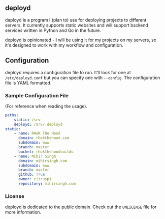 ## deployd

deployd is a program I (plan to) use for deploying projects to different servers. It currently supports static websites and will support backend services written in Python and Go in the future.

deployd is opinionated - I will be using it for my projects on my servers, so it's designed to work with my workflow and configuration.

## Configuration

deployd requires a configuration file to run. It'll look for one at `/etc/deployd.conf` but you can specify one with `--config`. The configuration file is YAML formatted.

### Sample Configuration File
(For reference when reading the usage).
```yaml
paths:
    static: /srv
    deployd: /srv/.deployd
static:
    - name: RHoK The Hood
      domain: rhokthehood.com
      subdomain: www
      branch: master
      bucket: rhokthehoodbuilds
    - name: Mihir Singh
      domain: mihirsingh.com
      subdomain: www
      branch: master
      github: True
      owner: citruspi
      repository: mihirsingh.com
```

### License

deployd is dedicated to the public domain. Check out the `UNLICENSE` file for
more information.
